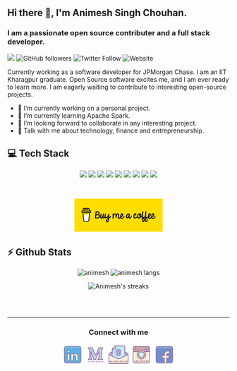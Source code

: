 <!--
**animesh-chouhan/animesh-chouhan** is a ✨ _special_ ✨ repository because its `README.md` (this file) appears on your GitHub profile.

Here are some ideas to get you started:

- 🔭 I’m currently working on ...
- 🌱 I’m currently learning ...
- 👯 I’m looking to collaborate on ...
- 🤔 I’m looking for help with ...
- 💬 Ask me about ...
- 📫 How to reach me: ...
- 😄 Pronouns: ...
- ⚡ Fun fact: ...
-->

## Hi there 👋, I'm Animesh Singh Chouhan.
### I am a passionate open source contributer and a full stack developer.
<!-- ![cover photo](https://raw.githubusercontent.com/praneeth-rdy/praneeth-rdy/master/assets/cover.jpg) -->

![](https://visitor-badge.glitch.me/badge?page_id=animesh-chouhan.animesh-chouhan)
![GitHub followers](https://img.shields.io/github/followers/animesh-chouhan?style=social)
![Twitter Follow](https://img.shields.io/twitter/follow/animeshsingh38?style=social)
![Website](https://img.shields.io/website?down_color=red&up_color=green&up_message=live&url=https%3A%2F%2Fanimesh-chouhan.me%2F)





Currently working as a software developer for JPMorgan Chase. I am an IIT Kharagpur graduate. Open Source software excites me, and I am ever ready to learn more. I am eagerly waiting to contribute to interesting open-source projects.

- 🔭 I’m currently working on a personal project. 
- 🌱 I’m currently learning Apache Spark. 
- 👯 I’m looking forward to collaborate in any interesting project. 
- 💬 Talk with me about technology, finance and entrepreneurship. 
<!-- - ⚡ My Motto: Success is not how much money you make, it is how much difference you bring in people's lives.  -->


<h2><b>💻 Tech Stack</b></h2>
<p align="center">
<img src="https://img.shields.io/badge/python-3776AB.svg?&style=for-the-badge&logo=python&logoColor=white" height="25"/>
<!-- <img src="https://img.shields.io/badge/php-8892BF.svg?&style=for-the-badge&logo=php&logoColor=white" height="25"/> -->
<img src="https://img.shields.io/badge/javascript-F7DF1E.svg?&style=for-the-badge&logo=javascript&logoColor=white" height="25"/>
<!-- <img src="https://img.shields.io/badge/firebase-FFCA28.svg?&style=for-the-badge&logo=firebase&logoColor=white" height="25"/> -->
<img src="https://img.shields.io/badge/mysql-4479A1.svg?&style=for-the-badge&logo=mysql&logoColor=white" height="25"/>
<!-- <img src="https://img.shields.io/badge/xampp-FB7A24.svg?&style=for-the-badge&logo=xampp&logoColor=white" height="25"/> -->
<!-- <img src="https://img.shields.io/badge/jupyter-F3631D.svg?&style=for-the-badge&logo=jupyter&logoColor=white" height="25"/> -->
<!-- <img src="https://img.shields.io/badge/anaconda-42B029.svg?&style=for-the-badge&logo=anaconda&logoColor=white" height="25"/> -->
<img src="https://img.shields.io/badge/ubuntu-42B029.svg?&style=for-the-badge&logo=ubuntu&logoColor=white" height="25"/>
<img src="https://img.shields.io/badge/VS%20Code-007ACC.svg?&style=for-the-badge&logo=visual-studio-code&logoColor=white" height="25"/>
<!-- <img src="https://img.shields.io/badge/opera-FF1B2D.svg?&style=for-the-badge&logo=opera&logoColor=white" height="25"/> -->
<img src="https://img.shields.io/badge/git%20&%20github-FF9800.svg?&style=for-the-badge&logo=git&logoColor=white" height="25"/>

<!-- <img src="https://img.shields.io/badge/Laravel-FF2D20.svg?&style=for-the-badge&logo=laravel&logoColor=white" height="25"/> -->
<img src="https://img.shields.io/badge/Flask-000000.svg?&style=for-the-badge&logo=flask&logoColor=white" height="25"/>
<!-- <img src="https://img.shields.io/badge/latex-008080.svg?&style=for-the-badge&logo=latex&logoColor=white" height="25"/> -->
<!-- <img src="https://img.shields.io/badge/electron-0078D7.svg?&style=for-the-badge&logo=electron&logoColor=white" height="25"/> -->
<img src="https://img.shields.io/badge/react-FF2D20.svg?&style=for-the-badge&logo=react&logoColor=white" height="25"/>
<!-- <img src="https://img.shields.io/badge/Flutter-000000.svg?&style=for-the-badge&logo=flutter&logoColor=white" height="25"/> -->
<img src="https://img.shields.io/badge/Bootstrap-008080.svg?&style=for-the-badge&logo=bootstrap&logoColor=white" height="25"/>
<!-- <img src="https://img.shields.io/badge/sqlite-7CBEE4.svg?&style=for-the-badge&logo=sqlite&logoColor=white" height="25"/> -->
<!-- <img src="https://img.shields.io/badge/Django-092D1F.svg?&style=for-the-badge&logo=Django&logoColor=white" height="25"/> -->
</p>

<br/>
<p align="center">
    <a href="https://www.buymeacoffee.com/animeshchouhan" ><img width="200px" src="https://raw.githubusercontent.com/animesh-chouhan/animesh-chouhan/master/assets/BMC.svg" alt="animesh | bmc"/><a>
</p>


<h2><b>⚡ Github Stats</b></h2>
<p align="center">
    <img height="200em" src="https://github-readme-stats.vercel.app/api?username=animesh-chouhan&count_private=true&show_icons=true&theme=tokyonight&include_all_commits=true&custom_title=My Github Stats&hide_border=false&border_color=808080&bg_color=242424" alt="animesh"/>
    <img height="200em" src="https://github-readme-stats.vercel.app/api/top-langs/?username=animesh-chouhan&theme=tokyonight&hide=css,tcl,html&hide_border=false&border_color=808080&bg_color=242424" alt="animesh langs" />
</p>

<p align="center">
  <img height="200em" src="https://github-readme-streak-stats.herokuapp.com/?user=animesh-chouhan&theme=tokyonight_duo&hide_border=false" alt="Animesh's streaks" />
</p>

<br/><br/>
<hr>

<div>
<h3 align="center">Connect with me</h3>
<p align="center">
  <a href= "https://www.linkedin.com/in/animesh-chouhan/"><img src="https://raw.githubusercontent.com/animesh-chouhan/animesh-chouhan/main/assets/linkedin.png"/></a>
  <a href= "https://medium.com/@animesh-chouhan"><img src="https://raw.githubusercontent.com/animesh-chouhan/animesh-chouhan/main/assets/medium-new.png"/></a>
  <a href= "mailto:animeshsingh.iitkgp@gmail.com"><img src="https://raw.githubusercontent.com/animesh-chouhan/animesh-chouhan/main/assets/email.png"/></a>
  <a href= "https://www.instagram.com/animeshsingh38/"><img src="https://raw.githubusercontent.com/animesh-chouhan/animesh-chouhan/main/assets/instagram.png"/></a>
  <a href= "https://www.facebook.com/singhanimesh38"><img src="https://raw.githubusercontent.com/animesh-chouhan/animesh-chouhan/main/assets/facebook.png"/></a>
  
</p>
</div>
